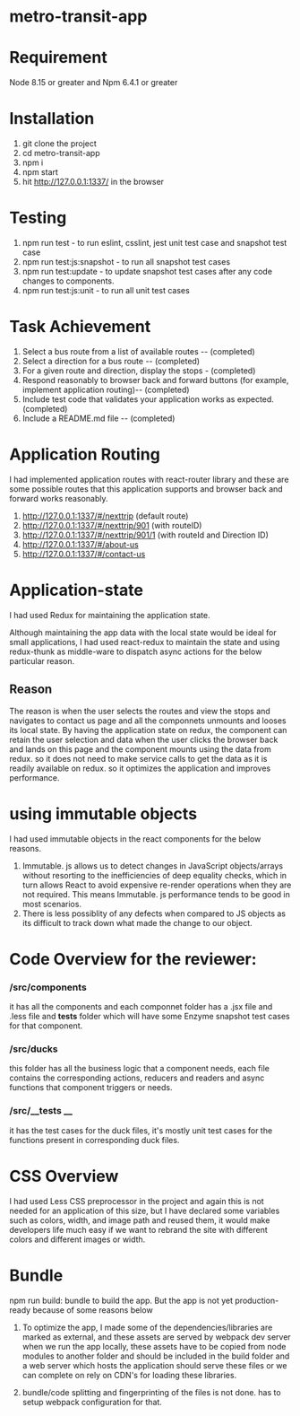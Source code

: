 # metro-transit-app

# Requirement
Node 8.15 or greater and Npm 6.4.1 or greater

# Installation
1. git clone the project
2. cd metro-transit-app
3. npm i
4. npm start
5. hit http://127.0.0.1:1337/  in the browser

# Testing
1. npm run test - to run eslint, csslint, jest unit test case and snapshot test case
2. npm run test:js:snapshot - to run all snapshot test cases
3. npm run test:update - to update snapshot test cases after any code changes to components.
4. npm run test:js:unit - to run all  unit test cases


# Task Achievement
1. Select a bus route from a list of available routes  -- (completed)
2. Select a direction for a bus route -- (completed)
3. For a given route and direction, display the stops  - (completed)
4. Respond reasonably to browser back and forward buttons (for example, implement application routing)-- (completed)
5. Include test code that validates your application works as expected. (completed)
6. Include a README.md file -- (completed)

# Application Routing
I had implemented application routes with react-router library and these are some possible routes that this application supports and browser back and forward works reasonably.

1. http://127.0.0.1:1337/#/nexttrip     (default route)
2. http://127.0.0.1:1337/#/nexttrip/901  (with  routeID)
3. http://127.0.0.1:1337/#/nexttrip/901/1   (with routeId and Direction ID)
4. http://127.0.0.1:1337/#/about-us 
5. http://127.0.0.1:1337/#/contact-us



# Application-state
I had used Redux for maintaining the application state.

Although maintaining the app data with the local state would be ideal for small applications, I had used react-redux to maintain the state and using redux-thunk as middle-ware to dispatch async actions for the below particular reason.
## Reason
The reason is when the user selects the routes and view the stops and navigates to contact us page and all the componnets unmounts and looses its local state. By having the application state on redux, the component can retain the user selection and data when the user clicks the browser back and lands on this page and the component mounts using the data from redux. so it does not need to make service calls to get the data as it is readily available on redux. so it optimizes the application and improves performance.

# using immutable objects
I had used immutable objects in the react components for the below reasons.

1. Immutable. js allows us to detect changes in JavaScript objects/arrays without resorting to the inefficiencies of deep equality checks, which in turn allows React to avoid expensive re-render operations when they are not required. This means Immutable. js performance tends to be good in most scenarios.
2. There is less possiblity of any defects when compared to JS objects as its difficult to track down what made the change to our object.

# Code Overview for the reviewer:

### /src/components 
it has all the components and each componnet folder has a .jsx file and .less file and __tests__ folder which will have some Enzyme snapshot test cases for that component.

### /src/ducks 
this folder has all the business logic that a component needs, each file contains the corresponding actions, reducers and readers and async functions that component triggers or needs.

### /src/__tests __ 
it has the test cases for the duck files, it's mostly unit test cases for the functions present in corresponding duck files.

# CSS Overview
I had used Less  CSS preprocessor in the project and again this is not needed for an application of this size, but I have declared some variables such as colors, width, and image path and reused them, it would make developers life much easy if we want to rebrand the site with different colors and different images or width.

# Bundle
npm run build: bundle to build the app. But the app is not yet production-ready because of some reasons below

1. To optimize the app, I made some of the dependencies/libraries are marked as external, and these assets are served by webpack dev server when we run the app locally, these assets have to be copied from node modules to another folder and should be included in the build folder and a web server which hosts the application should serve these files or we can complete on rely on CDN's for loading these libraries.

2. bundle/code splitting and fingerprinting of the files is not done. has to setup webpack configuration for that.
